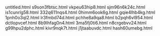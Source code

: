 untitled.html
s9son3fbtsc.html
vkpeu63hip8.html
sjm96n6k24c.html
is1cunrlg58.html
332q611nqs4.html
0himm6ook6g.html
gqie4lhb4kg.html
1pnh0o3ql2.html
lr3fmbd74d.html
pchhe8a9qa8.html
b2pqh6vl954.html
dctlopvcef.html
8b9lhfag0n4.html
3ma5fj0ti6.html
n8crgebvv24.html
g99hpu2dphc.html
kivr9nqk7t.html
j1jtaabuvdc.html
hash60umebg.html